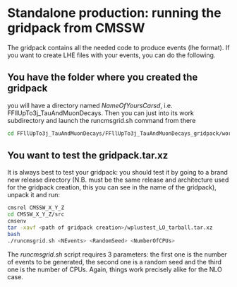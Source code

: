 # Standalone production: running the gridpack from CMSSW

<par>
The gridpack contains all the needed code to produce events (lhe format). 
If you want to create LHE files with your events, you can do the following. 
</par>

## You have the folder where you created the gridpack

<par>
you will have a directory named <i>NameOfYoursCarsd</i>, i.e. FFllUpTo3j_TauAndMuonDecays. Then you can just into its 
work subdirectory and launch the runcmsgrid.sh command from there
</par>

```bash
cd FFllUpTo3j_TauAndMuonDecays/FFllUpTo3j_TauAndMuonDecays_gridpack/work/

```
## You want to test the gridpack.tar.xz
<par>
It is always best to test your gridpack: you should test it by going to a brand new release directory 
(N.B. must be the same release and architecture used for the gridpack creation, this you can see in the name of the gridpack), 
unpack it and run:
</par>

```bash
cmsrel CMSSW_X_Y_Z 
cd CMSSW_X_Y_Z/src
cmsenv
tar -xavf <path of gridpack creation>/wplustest_LO_tarball.tar.xz
bash
./runcmsgrid.sh <NEvents> <RandomSeed> <NumberOfCPUs>

```
<par>
The <i>runcmsgrid.sh</i> script requires 3 parameters: the first one is the number of events to be generated, 
the second one is a random seed and the third one is the number of CPUs. 
Again, things work precisely alike for the NLO case.

</par>
